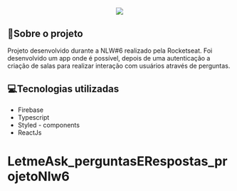 <h1 align="center">
  <img src="https://ik.imagekit.io/syjhgeuyr3t/logo-readme_hf3qcp5P2.png">
</h1>

## 📂Sobre o projeto

Projeto desenvolvido durante a NLW#6 realizado pela Rocketseat. Foi desenvolvido um app onde é possível, depois de uma autenticação a criação de salas para realizar interação com usuários através de perguntas.

## 💻Tecnologias utilizadas

- Firebase
- Typescript
- Styled - components
- ReactJs
# LetmeAsk_perguntasERespostas_projetoNlw6
